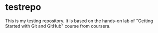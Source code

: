 # testrepo
This is my testing repository.
It is based on the hands-on lab of "Getting Started with Git and GitHub" course from coursera.
